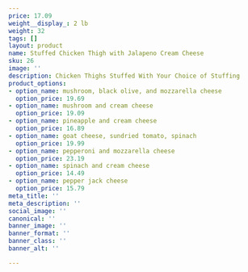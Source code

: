 ```yaml
---
price: 17.09
weight__display_: 2 lb
weight: 32
tags: []
layout: product
name: Stuffed Chicken Thigh with Jalapeno Cream Cheese
sku: 26
image: ''
description: Chicken Thighs Stuffed With Your Choice of Stuffing
product_options:
- option_name: mushroom, black olive, and mozzarella cheese
  option_price: 19.69
- option_name: mushroom and cream cheese
  option_price: 19.09
- option_name: pineapple and cream cheese
  option_price: 16.89
- option_name: goat cheese, sundried tomato, spinach
  option_price: 19.99
- option_name: pepperoni and mozzarella cheese
  option_price: 23.19
- option_name: spinach and cream cheese
  option_price: 14.49
- option_name: pepper jack cheese
  option_price: 15.79
meta_title: ''
meta_description: ''
social_image: ''
canonical: ''
banner_image: ''
banner_format: ''
banner_class: ''
banner_alt: ''

---
```

